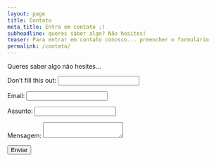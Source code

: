 ```yaml
---
layout: page
title: Contato
meta_title: Entra em contato ;)
subheadline: queres saber algo? Não hesites!
teaser: Para entrar em contato conosco... preencher o formulário
permalink: /contato/
---
```

Queres saber algo não hesites... 



<form name="contact" netlify-honeypot="bot-field" action="/" netlify>
  <p class="hidden">
    <label>Don’t fill this out: <input name="bot-field"></label>
  </p>
  <p>
    <label>Email: <input type="text" name="nome"></label>
  </p>
  <p>
    <label>Assunto: <input type="text" name="assunto"></label>
  </p>
  <p>
    <label>Mensagem: <textarea name="mensagem"></textarea></label>
  </p>
  <p>
    <button type=”submit”>Enviar</button>
  </p>
</form>
